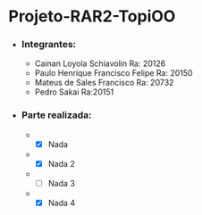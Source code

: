 # Projeto-RAR2-TopiOO

* ### Integrantes:
  * Cainan Loyola Schiavolin Ra: 20126
  * Paulo Henrique Francisco Felipe Ra: 20150
  * Mateus de Sales Francisco Ra: 20732
  * Pedro Sakai Ra:20151

* ### Parte realizada:
  * - [X] Nada
  * - [X] Nada 2
  * - [ ] Nada 3
  * - [X] Nada 4
